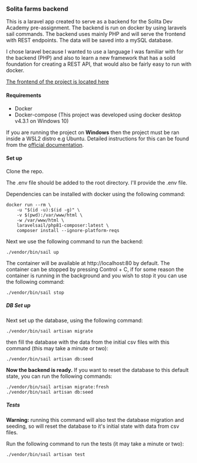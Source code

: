 ### Solita farms backend
This is a laravel app created to serve as a backend for the Solita Dev Academy pre-assignment. The backend is run on docker by using laravels sail commands. The backend uses mainly PHP and will serve the frontend with REST endpoints. The data will be saved into a mySQL database.

I chose laravel because I wanted to use a language I was familiar with for the backend (PHP) and also to learn a new framework that has a solid foundation for creating a REST API, that would also be fairly easy to run with docker.

[The frontend of the project is located here](https://github.com/jasonpa301/farms-frontend)

#### Requirements

- Docker
- Docker-compose
(This project was developed using docker desktop v4.3.1 on Windows 10)

If you are running the project on __Windows__ then the project must be ran inside a WSL2 distro e.g Ubuntu. Detailed instructions for this can be found from the [official documentation](https://laravel.com/docs/8.x/installation#getting-started-on-windows). 

#### Set up

Clone the repo.

The .env file should be added to the root directory. I'll provide the .env file.

Dependencies can be installed with docker using the following command:
```
docker run --rm \
    -u "$(id -u):$(id -g)" \
    -v $(pwd):/var/www/html \
    -w /var/www/html \
    laravelsail/php81-composer:latest \
    composer install --ignore-platform-reqs
```

Next we use the following command to run the backend:
```
./vendor/bin/sail up
```

The container will be available at http://localhost:80 by default.
The container can be stopped by pressing Control + C, if for some reason the container is running in the background and you wish to stop it you can use the following command:
```
./vendor/bin/sail stop
```
##### DB Set up
Next set up the database, using the following command:
```
./vendor/bin/sail artisan migrate
```
then fill the database with the data from the initial csv files with this command (this may take a minute or two):
```
./vendor/bin/sail artisan db:seed
```
**Now the backend is ready.** If you want to reset the database to this default state, you can run the following commands:
```
./vendor/bin/sail artisan migrate:fresh
./vendor/bin/sail artisan db:seed
```

##### Tests
__Warning:__ running this command will also test the database migration and seeding, so will reset the database to it's initial state with data from csv files.

Run the following command to run the tests (it may take a minute or two):
 ```
./vendor/bin/sail artisan test
```

